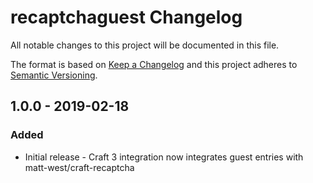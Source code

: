 # recaptchaguest Changelog

All notable changes to this project will be documented in this file.

The format is based on [Keep a Changelog](http://keepachangelog.com/) and this project adheres to [Semantic Versioning](http://semver.org/).

## 1.0.0 - 2019-02-18
### Added
- Initial release - Craft 3 integration now integrates guest entries with matt-west/craft-recaptcha
